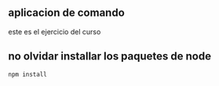 ## aplicacion de comando
este es el ejercicio del curso

## no olvidar installar los paquetes de node

`````
npm install
`````